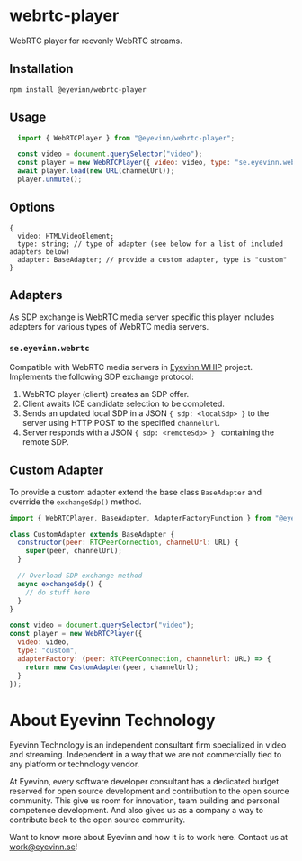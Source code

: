 # webrtc-player

WebRTC player for recvonly WebRTC streams.

## Installation

```
npm install @eyevinn/webrtc-player
```

## Usage

```javascript
  import { WebRTCPlayer } from "@eyevinn/webrtc-player";

  const video = document.querySelector("video");
  const player = new WebRTCPlayer({ video: video, type: "se.eyevinn.webrtc" });
  await player.load(new URL(channelUrl));
  player.unmute();
```

## Options

```
{
  video: HTMLVideoElement;
  type: string; // type of adapter (see below for a list of included adapters below)
  adapter: BaseAdapter; // provide a custom adapter, type is "custom"
}
```

## Adapters

As SDP exchange is WebRTC media server specific this player includes adapters for various types of WebRTC media servers. 

### `se.eyevinn.webrtc`

Compatible with WebRTC media servers in [Eyevinn WHIP](https://github.com/Eyevinn/whip) project. Implements the following SDP exchange protocol:

1. WebRTC player (client) creates an SDP offer.
2. Client awaits ICE candidate selection to be completed.
3. Sends an updated local SDP in a JSON `{ sdp: <localSdp> }` to the server using HTTP POST to the specified `channelUrl`.
4. Server responds with a JSON `{ sdp: <remoteSdp> } ` containing the remote SDP.

## Custom Adapter

To provide a custom adapter extend the base class `BaseAdapter` and override the `exchangeSdp()` method.

```javascript
import { WebRTCPlayer, BaseAdapter, AdapterFactoryFunction } from "@eyevinn/webrtc-player";

class CustomAdapter extends BaseAdapter {
  constructor(peer: RTCPeerConnection, channelUrl: URL) {
    super(peer, channelUrl);
  }

  // Overload SDP exchange method
  async exchangeSdp() {
    // do stuff here
  }
}

const video = document.querySelector("video");
const player = new WebRTCPlayer({
  video: video, 
  type: "custom", 
  adapterFactory: (peer: RTCPeerConnection, channelUrl: URL) => {
    return new CustomAdapter(peer, channelUrl);
  }
});

```

# About Eyevinn Technology

Eyevinn Technology is an independent consultant firm specialized in video and streaming. Independent in a way that we are not commercially tied to any platform or technology vendor.

At Eyevinn, every software developer consultant has a dedicated budget reserved for open source development and contribution to the open source community. This give us room for innovation, team building and personal competence development. And also gives us as a company a way to contribute back to the open source community.

Want to know more about Eyevinn and how it is to work here. Contact us at work@eyevinn.se!
